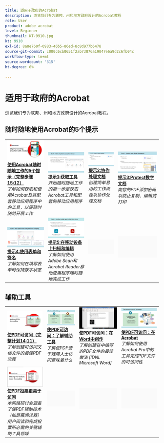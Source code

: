 ```yaml
---
title: 适用于政府的Acrobat
description: 浏览我们专为联邦、州和地方政府设计的Acrobat教程
role: User
product: adobe acrobat
level: Beginner
thumbnail: KT-9910.jpg
kt: 9910
exl-id: 8a8e760f-0983-46b5-86ed-8c8d977b6478
source-git-commit: c000c6cb0651f2ab73876a19047e6a9d2c6fb04c
workflow-type: tm+mt
source-wordcount: '315'
ht-degree: 0%

---
```


# 适用于政府的Acrobat

浏览我们专为联邦、州和地方政府设计的Acrobat教程。

## 随时随地使用Acrobat的5个提示

<table style="table-layout:fixed">
<tr>
  <td>
    <a href="5-tips-for-working-anywhere-with-acrobat-dc-for-government.md">
      <img alt="使用Acrobat随时随地工作的5个提示（完整步骤15:12）" src="../../assets/5tipscomplete.png" />
    </a>
    <div>
    <a href="5-tips-for-working-anywhere-with-acrobat-dc-for-government.md"><strong>使用Acrobat随时随地工作的5个提示（完整步骤15:12）</strong></a>
    </div>
    <em>了解如何获取和使用Acrobat及其配套移动应用程序中的工具，以便随时随地开展工作</em>
    <br>
  </td>
  <td>
    <a href="get-your-tools.md">
      <img alt="提示1:获取工具" src="../../assets/Tip1.png" />
    </a>
    <div>
    <a href="get-your-tools.md"><strong>提示1:获取工具</strong></a>
    </div>
    <em>开始随时随地工作的第一步是获取Acrobat工具和配套的移动应用程序</em>
    <br>
  </td>  
  <td>
    <a href="collaborate-on-documents.md">
      <img alt="提示2:协作处理文档" src="../../assets/Tip2.png" />
    </a>
    <div>
    <a href="collaborate-on-documents.md"><strong>提示2:协作处理文档</strong></a>
    </div>
    <em>创建简单易用的工作流程以协作处理文档</em>
    <br>
  </td>
  <td>
    <a href="protect-digital-documents.md">
      <img alt="提示：3Protect数字文档" src="../../assets/Tip3.png" />
    </a>
    <div>
    <a href="protect-digital-documents.md"><strong>提示3:Protect数字文档</strong></a>
    </div>
    <em>向您的PDF添加密码以防止复制、编辑或打印</em>
    <br>
  </td>
</tr>
  <td>
    <a href="work-with-forms-and-signatures.md">
      <img alt="提示4:使用表单和签名" src="../../assets/Tip4.png" />
    </a>
    <div>
    <a href="work-with-forms-and-signatures.md"><strong>提示4:使用表单和签名</strong></a>
    </div>
    <em>了解如何在填写表单时保持数字状态</em>
    <br>
  </td>
  <td>
    <a href="scan-and-edit-on-mobile.md">
      <img alt="提示5:在移动设备上扫描和编辑" src="../../assets/Tip5.png" />
    </a>
    <div>
    <a href="scan-and-edit-on-mobile.md"><strong>提示5:在移动设备上扫描和编辑</strong></a>
    </div>
    <em>了解如何使用Adobe Scan和Acrobat Reader移动应用程序随时随地完成工作</em>
    <br>
  </td>
  <td>
   <img alt="间隔条" src="../../assets/Grayspacer.png" />
    <div>
    <br>
  </td>
  <td>
   <img alt="间隔条" src="../../assets/Grayspacer.png" />
    <div>
    <br>
  </td>
</tr>
</table>

## 辅助工具

<table>
<tr>
  <td>
    <a href="making-pdfs-accessible.md">
      <img alt="使PDF可访问（完整计划14:11）" src="../../assets/Accessiblecomplete.png" />
    </a>
    <div>
    <a href="making-pdfs-accessible.md"><strong>使PDF可访问（完整计划14:11）</strong></a>
    </div>
    <em>了解创建可访问文档文件的最佳PDF流程</em>
    <br>
  </td>
  <td>
    <a href="understanding-accessibility.md">
      <img alt="使PDF可访问：了解辅助工具" src="../../assets/Accessibiityunderstanding.png" />
    </a>
    <div>
    <a href="understanding-accessibility.md"><strong>使PDF可访问：了解辅助工具</strong></a>
    </div>
    <em>了解使PDF便于残障人士访问意味着什么</em>
    <br>
  </td>  
  <td>
    <a href="collaborate-on-documents.md">
      <img alt="使PDF可访问：在Word中创作" src="../../assets/Accessibilityword.png" />
    </a>
    <div>
    <a href="collaborate-on-documents.md"><strong>使PDF可访问：在Word中创作</strong></a>
    </div>
    <em>了解创建在中编写的PDF文件的最佳做法 [!DNL Microsoft Word]</em>
    <br>
  </td>
   <td>
    <a href="finishing-in-acrobat.md">
      <img alt="使PDF可访问：在Acrobat" src="../../assets/Accessibilityacrobat.png" />
    </a>
    <div>
    <a href="finishing-in-acrobat.md"><strong>使PDF可访问：在Acrobat</strong></a>
    </div>
    <em>了解如何使用Acrobat Pro中的工具完成PDF文件的可访问性</em>
    <br>
  </td>
</tr>
<tr>
  <td>
    <a href="making-pdf-ballots-accessible.md">
      <img alt="使PDF投票更易于访问" src="../../assets/Accessibleballots.png" />
    </a>
    <div>
    <a href="making-pdf-ballots-accessible.md"><strong>使PDF投票更易于访问</strong></a>
    </div>
    <em>本网络研讨会涵盖了使PDF辅助技术（如屏幕阅读器）用户阅读和完成投票所必需的关键辅助工具领域</em>
    <br>
  </td>  
  <td>
   <img alt="间隔条" src="../../assets/Grayspacer.png" />
    <div>
    <br>
  </td>
  <td>
   <img alt="间隔条" src="../../assets/Grayspacer.png" />
    <div>
    <br>
  </td>
  <td>
   <img alt="间隔条" src="../../assets/Grayspacer.png" />
    <div>
    <br>
  </td>
</tr>
</table>
